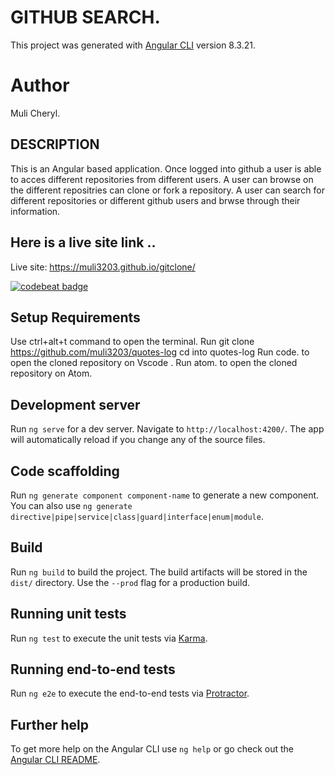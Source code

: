 # GITHUB SEARCH.

This project was generated with [Angular CLI](https://github.com/angular/angular-cli) version 8.3.21.

# Author

Muli Cheryl.

## DESCRIPTION

This is an Angular based application. Once logged into github a user is able to acces different repositories from different users.
A user can browse on the different repositries can clone or fork a repository.
A user can search for different repositories or different github users and brwse through their information.

## Here is a live site link ..

Live site: https://muli3203.github.io/gitclone/

[![codebeat badge](https://codebeat.co/badges/1d378bb1-bd53-407c-ba99-0c06a3c4bd15)](https://codebeat.co/projects/github-com-muli3203-gitclone-master)

## Setup Requirements

Use ctrl+alt+t command to open the terminal.
Run git clone https://github.com/muli3203/quotes-log
cd into quotes-log 
Run code. to open the cloned repository on Vscode .
Run atom. to open the cloned repository on Atom.

## Development server

Run `ng serve` for a dev server. Navigate to `http://localhost:4200/`. The app will automatically reload if you change any of the source files.

## Code scaffolding

Run `ng generate component component-name` to generate a new component. You can also use `ng generate directive|pipe|service|class|guard|interface|enum|module`.

## Build

Run `ng build` to build the project. The build artifacts will be stored in the `dist/` directory. Use the `--prod` flag for a production build.

## Running unit tests

Run `ng test` to execute the unit tests via [Karma](https://karma-runner.github.io).

## Running end-to-end tests

Run `ng e2e` to execute the end-to-end tests via [Protractor](http://www.protractortest.org/).

## Further help

To get more help on the Angular CLI use `ng help` or go check out the [Angular CLI README](https://github.com/angular/angular-cli/blob/master/README.md).
